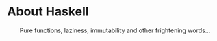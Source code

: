 About Haskell
=============

<p align="center">Pure functions, laziness, immutability and other frightening words...</p>
